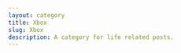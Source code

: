 ```yaml
---
layout: category
title: Xbox
slug: Xbox
description: A category for life related posts.
---
```


